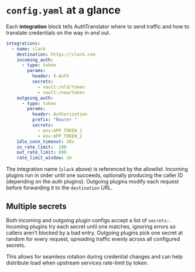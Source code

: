 # `config.yaml` at a glance

Each **integration** block tells AuthTranslator where to send traffic and how to translate credentials on the way in _and_ out.

```yaml
integrations:
  - name: slack
    destination: https://slack.com
    incoming_auth:
      - type: token
        params:
          header: X-Auth
          secrets:
            - vault:/old/token
            - vault:/new/token
    outgoing_auth:
      - type: token
        params:
          header: Authorization
          prefix: "Bearer "
          secrets:
            - env:APP_TOKEN_1
            - env:APP_TOKEN_2
    idle_conn_timeout: 10s
    in_rate_limit:  100
    out_rate_limit: 800
    rate_limit_window: 1m
```

The integration name (`slack` above) is referenced by the allowlist. Incoming plugins run in order until one succeeds, optionally producing the caller ID (depending on the auth plugins). Outgoing plugins modify each request before forwarding it to the `destination` URL.

## Multiple secrets

Both incoming and outgoing plugin configs accept a list of `secrets:`. Incoming plugins try each secret until one matches, ignoring errors so callers aren’t blocked by a bad entry. Outgoing plugins pick one secret at random for every request, spreading traffic evenly across all configured secrets.

This allows for seamless rotation during credential changes and can help distribute load when upstream services rate-limit by token.
